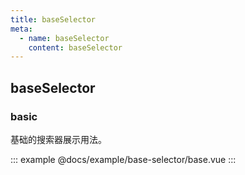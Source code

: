 ```yaml
---
title: baseSelector
meta:
  - name: baseSelector
    content: baseSelector
---
```


## baseSelector

### basic

基础的搜索器展示用法。

::: example
@docs/example/base-selector/base.vue
:::
